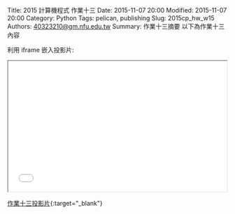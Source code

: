 Title: 2015 計算機程式 作業十三
Date: 2015-11-07 20:00
Modified: 2015-11-07 20:00
Category: Python
Tags: pelican, publishing
Slug: 2015cp_hw_w15
Authors: 40323210@gm.nfu.edu.tw
Summary: 作業十三摘要
以下為作業十三內容

利用 iframe 嵌入投影片:

<iframe src="simplest15.html" width="500" height="300"></iframe>

[作業十三投影片](simplest15.html){:target="_blank"}

